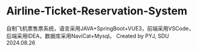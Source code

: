 # Airline-Ticket-Reservation-System
自制飞机票售票系统，语言采用JAVA+SpringBoot+VUE3，前端采用VSCode，后端采用IDEA，数据库采用NaviCat+Mysql。
Created by PYJ, SDU
2024.08.26
